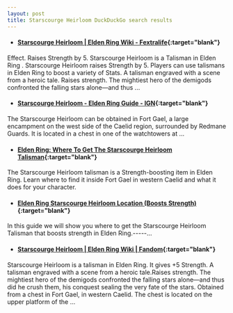 ```yaml
---
layout: post
title: Starscourge Heirloom DuckDuckGo search results
---
```

* #### [Starscourge Heirloom | Elden Ring Wiki - Fextralife](https://eldenring.wiki.fextralife.com/Starscourge+Heirloom){:target="blank"}
Effect. Raises Strength by 5. Starscourge Heirloom is a Talisman in Elden Ring . Starscourge Heirloom raises Strength by 5. Players can use talismans in Elden Ring to boost a variety of Stats. A talisman engraved with a scene from a heroic tale. Raises strength. The mightiest hero of the demigods confronted the falling stars alone—and thus ...
* #### [Starscourge Heirloom - Elden Ring Guide - IGN](https://www.ign.com/wikis/elden-ring/Starscourge_Heirloom){:target="blank"}
The Starscourge Heirloom can be obtained in Fort Gael, a large encampment on the west side of the Caelid region, surrounded by Redmane Guards. It is located in a chest in one of the watchtowers at ...
* #### [Elden Ring: Where To Get The Starscourge Heirloom Talisman](https://www.gamespot.com/articles/elden-ring-where-to-get-the-starscourge-heirloom-talisman/1100-6502265/){:target="blank"}
The Starscourge Heirloom talisman is a Strength-boosting item in Elden Ring. Learn where to find it inside Fort Gael in western Caelid and what it does for your character.
* #### [Elden Ring Starscourge Heirloom Location (Boosts Strength)](https://www.youtube.com/watch?v=Ua5ad8dVBKs){:target="blank"}
In this guide we will show you where to get the Starscourge Heirloom Talisman that boosts strength in Elden Ring.-----...
* #### [Starscourge Heirloom | Elden Ring Wiki | Fandom](https://eldenring.fandom.com/wiki/Starscourge_Heirloom){:target="blank"}
Starscourge Heirloom is a talisman in Elden Ring. It gives +5 Strength. A talisman engraved with a scene from a heroic tale.Raises strength. The mightiest hero of the demigods confronted the falling stars alone—and thus did he crush them, his conquest sealing the very fate of the stars. Obtained from a chest in Fort Gael, in western Caelid. The chest is located on the upper platform of the ...
